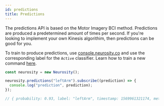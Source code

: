```yaml
---
id: predictions
title: Predictions
---
```


The predictions API is based on the Motor Imagery BCI method. Predictions are produced a predetermined amount of times per second. If you're looking to implement your own Kinesis algorithim, then predictions can be good for you.

To train to produce predictions, use [console.neurosity.co](https://console.neurosity.co/) and use the corresponding label for the `Active` classifier. Learn how to train a new command [here](https://support.neurosity.co/hc/en-us/articles/360036344012-Imagined-thought-training).

```js
const neurosity = new Neurosity();

neurosity.predictions("leftArm").subscribe((prediction) => {
  console.log("prediction", prediction);
});

// { probability: 0.93, label: "leftArm", timestamp: 1569961321174, metric: "kinesis" }
```
